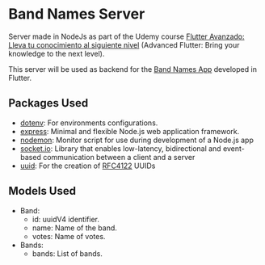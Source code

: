 # Band Names Server

Server made in NodeJs as part of the Udemy course [Flutter Avanzado: Lleva tu conocimiento al siguiente nivel](https://www.udemy.com/course/flutter-avanzado-fernando-herrera/) (Advanced Flutter: Bring your knowledge to the next level).

This server will be used as backend for the [Band Names App](https://github.com/IvanLpJc/Flutter-BandNamesApp/tree/main) developed in Flutter.

## Packages Used
- [dotenv](https://www.npmjs.com/package/dotenv): For environments configurations.
- [express](https://www.npmjs.com/package/express): Minimal and flexible Node.js web application framework.
- [nodemon](https://www.npmjs.com/package/nodemon): Monitor script for use during development of a Node.js app
- [socket.io](https://www.npmjs.com/package/socket.io): Library that enables low-latency, bidirectional and event-based communication between a client and a server
- [uuid](https://www.npmjs.com/package/uuid): For the creation of [RFC4122](https://www.ietf.org/rfc/rfc4122.txt) UUIDs

## Models Used
- Band:
    - id: uuidV4 identifier.
    - name: Name of the band.
    - votes: Name of votes.
- Bands:
    - bands: List of bands.